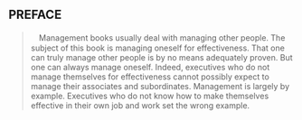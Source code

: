 PREFACE
---

>　Management books usually deal with managing other people. The subject of this book is managing oneself for effectiveness. That one can truly manage other people is by no means adequately proven. But one can always manage oneself. Indeed, executives who do not manage themselves for effectiveness cannot possibly expect to manage their associates and subordinates. Management is largely by example. Executives who do not know how to make themselves effective in their own job and work set the wrong example.
